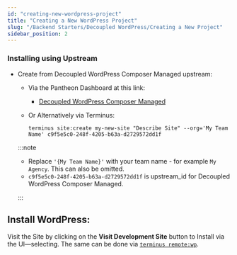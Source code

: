 ```yaml
---
id: "creating-new-wordpress-project"
title: "Creating a New WordPress Project"
slug: "/Backend Starters/Decoupled WordPress/Creating a New Project"
sidebar_position: 2
---
```


### Installing using Upstream

- Create from Decoupled WordPress Composer Managed upstream:

  - Via the Pantheon Dashboard at this link:

    - [Decoupled WordPress Composer Managed](https://dashboard.pantheon.io/sites/create?upstream_id=c9f5e5c0-248f-4205-b63a-d2729572dd1f)

  - Or Alternatively via Terminus:

    ```
    terminus site:create my-new-site "Describe Site" --org='My Team Name' c9f5e5c0-248f-4205-b63a-d2729572dd1f
    ```

  :::note

  - Replace `'{My Team Name}'` with your team name - for example `My Agency`. This can also be omitted.
  - `c9f5e5c0-248f-4205-b63a-d2729572dd1f` is upstream_id for Decoupled WordPress Composer Managed.

  :::

## Install WordPress:

Visit the Site by clicking on the **Visit Development Site** button to Install via the UI—selecting. The same can be done via [`terminus remote:wp`](https://pantheon.io/docs/terminus/commands/remote-wp).
